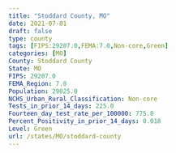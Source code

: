 ```yaml
---
title: "Stoddard County, MO"
date: 2021-07-01
draft: false
type: county
tags: [FIPS:29207.0,FEMA:7.0,Non-core,Green]
categories: [MO]
County: Stoddard County
State: MO
FIPS: 29207.0
FEMA_Region: 7.0
Population: 29025.0
NCHS_Urban_Rural_Classification: Non-core
Tests_in_prior_14_days: 225.0
Fourteen_day_test_rate_per_100000: 775.0
Percent_Positivity_in_prior_14_days: 0.018
Level: Green
url: /states/MO/stoddard-county
---
```



